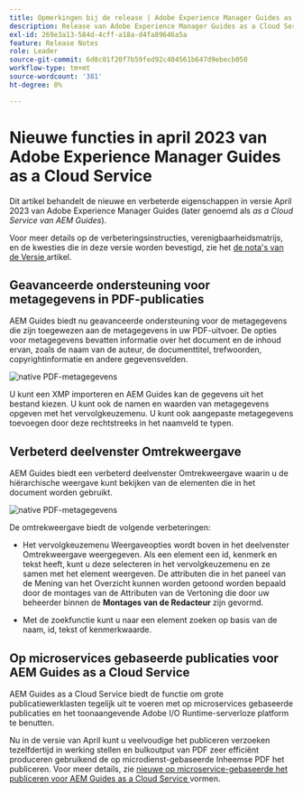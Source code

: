 ```yaml
---
title: Opmerkingen bij de release | Adobe Experience Manager Guides as a Cloud Service, release april 2023
description: Release van Adobe Experience Manager Guides as a Cloud Service in april 2023
exl-id: 269e3a13-584d-4cff-a18a-d4fa89646a5a
feature: Release Notes
role: Leader
source-git-commit: 6d8c01f20f7b59fed92c404561b647d9ebecb050
workflow-type: tm+mt
source-wordcount: '381'
ht-degree: 0%

---
```


# Nieuwe functies in april 2023 van Adobe Experience Manager Guides as a Cloud Service

Dit artikel behandelt de nieuwe en verbeterde eigenschappen in versie April 2023 van Adobe Experience Manager Guides (later genoemd als *as a Cloud Service van AEM Guides*).

Voor meer details op de verbeteringsinstructies, verenigbaarheidsmatrijs, en de kwesties die in deze versie worden bevestigd, zie het [ de nota&#39;s van de Versie ](release-notes-2023-4-0.md) artikel.

## Geavanceerde ondersteuning voor metagegevens in PDF-publicaties

AEM Guides biedt nu geavanceerde ondersteuning voor de metagegevens die zijn toegewezen aan de metagegevens in uw PDF-uitvoer. De opties voor metagegevens bevatten informatie over het document en de inhoud ervan, zoals de naam van de auteur, de documenttitel, trefwoorden, copyrightinformatie en andere gegevensvelden.

<img src="assets/pdf-metadata.png" alt=" native PDF-metagegevens">

U kunt een XMP importeren en AEM Guides kan de gegevens uit het bestand kiezen. U kunt ook de namen en waarden van metagegevens opgeven met het vervolgkeuzemenu. U kunt ook aangepaste metagegevens toevoegen door deze rechtstreeks in het naamveld te typen.


## Verbeterd deelvenster Omtrekweergave

AEM Guides biedt een verbeterd deelvenster Omtrekweergave waarin u de hiërarchische weergave kunt bekijken van de elementen die in het document worden gebruikt.

<img src="assets/select-element-content-outline-view_cs.png" alt=" native PDF-metagegevens">

De omtrekweergave biedt de volgende verbeteringen:

* Het vervolgkeuzemenu Weergaveopties wordt boven in het deelvenster Omtrekweergave weergegeven. Als een element een id, kenmerk en tekst heeft, kunt u deze selecteren in het vervolgkeuzemenu en ze samen met het element weergeven. De attributen die in het paneel van de Mening van het Overzicht kunnen worden getoond worden bepaald door de montages van de Attributen van de Vertoning die door uw beheerder binnen de **Montages van de Redacteur** zijn gevormd.

* Met de zoekfunctie kunt u naar een element zoeken op basis van de naam, id, tekst of kenmerkwaarde.


## Op microservices gebaseerde publicaties voor AEM Guides as a Cloud Service

AEM Guides as a Cloud Service biedt de functie om grote publicatiewerklasten tegelijk uit te voeren met op microservices gebaseerde publicaties en het toonaangevende Adobe I/O Runtime-serverloze platform te benutten.

Nu in de versie van April kunt u veelvoudige het publiceren verzoeken tezelfdertijd in werking stellen en bulkoutput van PDF zeer efficiënt produceren gebruikend de op microdienst-gebaseerde Inheemse PDF het publiceren.
Voor meer details, zie [ nieuwe op microservice-gebaseerde het publiceren voor AEM Guides as a Cloud Service ](../knowledge-base/publishing/configure-microservices.md) vormen.
